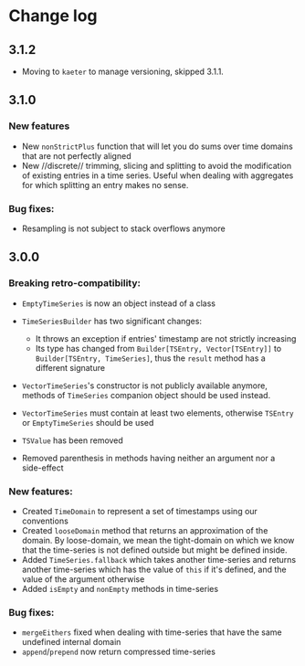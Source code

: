# Change log

## 3.1.2

- Moving to `kaeter` to manage versioning, skipped 3.1.1.

## 3.1.0

### New features

- New `nonStrictPlus` function that will let you do sums over time domains that are not perfectly aligned
- New //discrete// trimming, slicing and splitting to avoid the modification of existing entries in a time series. Useful when dealing with aggregates for which splitting an entry makes no sense.

### Bug fixes:

- Resampling is not subject to stack overflows anymore

## 3.0.0

### Breaking retro-compatibility:

- `EmptyTimeSeries` is now an object instead of a class
- `TimeSeriesBuilder` has two significant changes:

    - It throws an exception if entries' timestamp are not strictly increasing
    - Its type has changed from `Builder[TSEntry, Vector[TSEntry]]` to `Builder[TSEntry, TimeSeries]`,
      thus the `result` method has a different signature

- `VectorTimeSeries`'s constructor is not publicly available anymore, methods of `TimeSeries` companion
  object should be used instead.
- `VectorTimeSeries` must contain at least two elements, otherwise `TSEntry` or `EmptyTimeSeries` should be used
- `TSValue` has been removed
- Removed parenthesis in methods having neither an argument nor a side-effect

### New features:

- Created `TimeDomain` to represent a set of timestamps using our conventions
- Created `looseDomain` method that returns an approximation of the domain. By loose-domain, we mean
  the tight-domain on which we know that the time-series is not defined outside but might be defined
  inside.
- Added `TimeSeries.fallback` which takes another time-series and returns another time-series which
  has the value of `this` if it's defined, and the value of the argument otherwise
- Added `isEmpty` and `nonEmpty` methods in time-series

### Bug fixes:

- `mergeEithers` fixed when dealing with time-series that have the same undefined internal domain
- `append`/`prepend` now return compressed time-series
